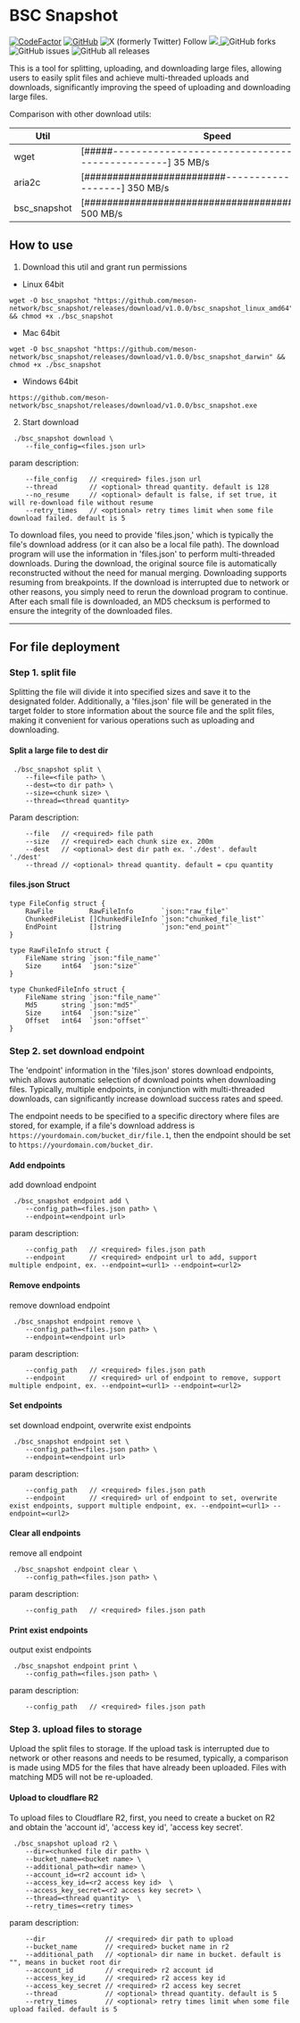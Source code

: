 # BSC Snapshot

[![CodeFactor](https://www.codefactor.io/repository/github/meson-network/bsc_snapshot/badge)](https://www.codefactor.io/repository/github/meson-network/bsc_snapshot)
[![GitHub](https://img.shields.io/github/license/meson-network/bsc_snapshot)](https://github.com/meson-network/bsc_snapshot/blob/main/LICENSE)
![X (formerly Twitter) Follow](https://img.shields.io/twitter/follow/NetworkMeson)
<a href="https://discord.com/invite/z6YfSHDkmS">
    <img src="https://img.shields.io/badge/discord-join-7289DA.svg?logo=discord&longCache=true&style=flat" />
</a>
![GitHub forks](https://img.shields.io/github/forks/meson-network/bsc_snapshot)
![GitHub issues](https://img.shields.io/github/issues/meson-network/bsc_snapshot)
![GitHub all releases](https://img.shields.io/github/downloads/meson-network/bsc_snapshot/total)

This is a tool for splitting, uploading, and downloading large files, allowing users to easily split files and achieve multi-threaded uploads and downloads, significantly improving the speed of uploading and downloading large files.

Comparison with other download utils:

|  Util   | Speed  |
|  ----  | ----  |
| wget  | [#####--------------------------------------------------------]  35 MB/s |
| aria2c  | [#########################-----------------------------]  350 MB/s |
| bsc_snapshot  | [###############################################]  500 MB/s|


## How to use

1. Download this util and grant run permissions

* Linux 64bit
  
```text
wget -O bsc_snapshot "https://github.com/meson-network/bsc_snapshot/releases/download/v1.0.0/bsc_snapshot_linux_amd64" && chmod +x ./bsc_snapshot
```

* Mac 64bit
  
```text
wget -O bsc_snapshot "https://github.com/meson-network/bsc_snapshot/releases/download/v1.0.0/bsc_snapshot_darwin" && chmod +x ./bsc_snapshot
```

* Windows 64bit
  
```text
https://github.com/meson-network/bsc_snapshot/releases/download/v1.0.0/bsc_snapshot.exe
```

2. Start download

```text
 ./bsc_snapshot download \
    --file_config=<files.json url>
```

param description:

```text
    --file_config   // <required> files.json url
    --thread        // <optional> thread quantity. default is 128
    --no_resume     // <optional> default is false, if set true, it will re-download file without resume
    --retry_times   // <optional> retry times limit when some file download failed. default is 5
```

To download files, you need to provide 'files.json,' which is typically the file's download address (or it can also be a local file path). The download program will use the information in 'files.json' to perform multi-threaded downloads. During the download, the original source file is automatically reconstructed without the need for manual merging. Downloading supports resuming from breakpoints. If the download is interrupted due to network or other reasons, you simply need to rerun the download program to continue. After each small file is downloaded, an MD5 checksum is performed to ensure the integrity of the downloaded files.

---

## For file deployment

### Step 1. split file

Splitting the file will divide it into specified sizes and save it to the designated folder. Additionally, a 'files.json' file will be generated in the target folder to store information about the source file and the split files, making it convenient for various operations such as uploading and downloading.

#### Split a large file to dest dir

```text
 ./bsc_snapshot split \
    --file=<file path> \
    --dest=<to dir path> \
    --size=<chunk size> \
    --thread=<thread quantity>
```

Param description:

```text
    --file   // <required> file path
    --size   // <required> each chunk size ex. 200m 
    --dest   // <optional> dest dir path ex. './dest'. default './dest'   
    --thread // <optional> thread quantity. default = cpu quantity
```

#### files.json Struct

```golang
type FileConfig struct {
    RawFile         RawFileInfo       `json:"raw_file"`
    ChunkedFileList []ChunkedFileInfo `json:"chunked_file_list"`
    EndPoint        []string          `json:"end_point"`
}

type RawFileInfo struct {
    FileName string `json:"file_name"`
    Size     int64  `json:"size"`
}

type ChunkedFileInfo struct {
    FileName string `json:"file_name"`
    Md5      string `json:"md5"`
    Size     int64  `json:"size"`
    Offset   int64  `json:"offset"`
}
```

### Step 2. set download endpoint

The 'endpoint' information in the 'files.json' stores download endpoints, which allows automatic selection of download points when downloading files. Typically, multiple endpoints, in conjunction with multi-threaded downloads, can significantly increase download success rates and speed.

The endpoint needs to be specified to a specific directory where files are stored, for example, if a file's download address is `https://yourdomain.com/bucket_dir/file.1`, then the endpoint should be set to `https://yourdomain.com/bucket_dir`.

#### Add endpoints

add download endpoint

```text
 ./bsc_snapshot endpoint add \
    --config_path=<files.json path> \
    --endpoint=<endpoint url>
```

param description:

```text
    --config_path   // <required> files.json path
    --endpoint      // <required> endpoint url to add, support multiple endpoint, ex. --endpoint=<url1> --endpoint=<url2>
```

#### Remove endpoints

remove download endpoint

```text
 ./bsc_snapshot endpoint remove \
    --config_path=<files.json path> \
    --endpoint=<endpoint url>
```

param description:

```text
    --config_path   // <required> files.json path
    --endpoint      // <required> url of endpoint to remove, support multiple endpoint, ex. --endpoint=<url1> --endpoint=<url2>
```

#### Set endpoints

set download endpoint, overwrite exist endpoints

```text
 ./bsc_snapshot endpoint set \
    --config_path=<files.json path> \
    --endpoint=<endpoint url>
```

param description:

```text
    --config_path   // <required> files.json path
    --endpoint      // <required> url of endpoint to set, overwrite exist endpoints, support multiple endpoint, ex. --endpoint=<url1> --endpoint=<url2>
```

#### Clear all endpoints

remove all endpoint

```text
 ./bsc_snapshot endpoint clear \
    --config_path=<files.json path> \
```

param description:

```text
    --config_path   // <required> files.json path
```

#### Print exist endpoints

output exist endpoints

```text
 ./bsc_snapshot endpoint print \
    --config_path=<files.json path> \
```

param description:

```text
    --config_path   // <required> files.json path
```

### Step 3. upload files to storage

Upload the split files to storage. If the upload task is interrupted due to network or other reasons and needs to be resumed, typically, a comparison is made using MD5 for the files that have already been uploaded. Files with matching MD5 will not be re-uploaded.

#### Upload to cloudflare R2

To upload files to Cloudflare R2, first, you need to create a bucket on R2 and obtain the 'account id', 'access key id', 'access key secret'.

```text
 ./bsc_snapshot upload r2 \
    --dir=<chunked file dir path> \
    --bucket_name=<bucket name> \
    --additional_path=<dir name> \
    --account_id=<r2 account id> \
    --access_key_id=<r2 access key id>  \
    --access_key_secret=<r2 access key secret> \
    --thread=<thread quantity>  \
    --retry_times=<retry times>
```

param description:

```text
    --dir               // <required> dir path to upload
    --bucket_name       // <required> bucket name in r2
    --additional_path   // <optional> dir name in bucket. default is "", means in bucket root dir
    --account_id        // <required> r2 account id
    --access_key_id     // <required> r2 access key id
    --access_key_secret // <required> r2 access key secret
    --thread            // <optional> thread quantity. default is 5
    --retry_times       // <optional> retry times limit when some file upload failed. default is 5
```
